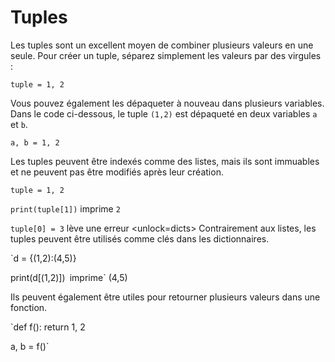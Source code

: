 # Tuples
Les tuples sont un excellent moyen de combiner plusieurs valeurs en une seule.
Pour créer un tuple, séparez simplement les valeurs par des virgules :

`tuple = 1, 2`

Vous pouvez également les dépaqueter à nouveau dans plusieurs variables. Dans le code ci-dessous, le tuple `(1,2)` est dépaqueté en deux variables `a` et `b`.

`a, b = 1, 2`

Les tuples peuvent être indexés comme des listes, mais ils sont immuables et ne peuvent pas être modifiés après leur création.

`tuple = 1, 2`

`print(tuple[1])`
imprime `2`

`tuple[0] = 3`
lève une erreur
<unlock=dicts>
Contrairement aux listes, les tuples peuvent être utilisés comme clés dans les dictionnaires.

`d = {(1,2):(4,5)}

print(d[(1,2)])`
`imprime` (4,5)</unlock>

Ils peuvent également être utiles pour retourner plusieurs valeurs dans une fonction.

`def f():
    return 1, 2

a, b = f()`